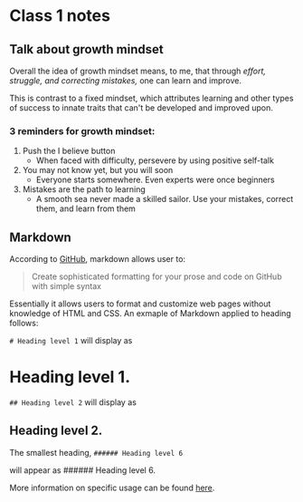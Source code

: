 # Class 1 notes

## Talk about growth mindset

Overall the idea of growth mindset means, to me, 
that through _effort, struggle, and correcting mistakes,_ 
one can learn and improve.

This is contrast to a fixed mindset, which attributes
learning and other types of success to innate traits
that can't be developed and improved upon.

### 3 reminders for growth mindset:

  1. Push the I believe button
     - When faced with difficulty, persevere by using positive self-talk
  2. You may not know yet, but you will soon
     - Everyone starts somewhere.  Even experts were once beginners
  3. Mistakes are the path to learning
     - A smooth sea never made a skilled sailor.  Use your mistakes, 
    correct them, and learn from them


## Markdown

According to [GitHub](https://docs.github.com/en/get-started/writing-on-github/getting-started-with-writing-and-formatting-on-github/basic-writing-and-formatting-syntax), markdown allows user to: 

> Create sophisticated formatting for your prose and code on GitHub with simple syntax 


Essentially it allows users to format and customize web pages without knowledge of HTML and CSS. An exmaple of Markdown applied to heading follows:

```# Heading level 1``` will display as 

# Heading level 1.

```## Heading level 2``` will display as 

## Heading level 2.  

The smallest heading, ```###### Heading level 6``` 

will appear as ###### Heading level 6.

More information on specific usage can be found [here](https://docs.github.com/en/get-started/writing-on-github/getting-started-with-writing-and-formatting-on-github/basic-writing-and-formatting-syntax).

